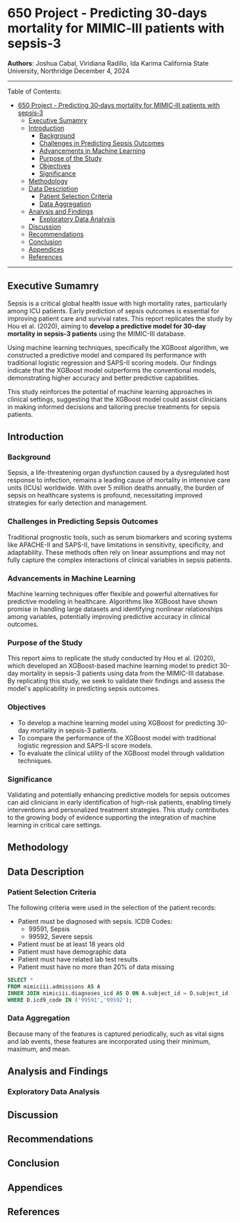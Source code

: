 # 650 Project - Predicting 30‑days mortality for MIMIC‑III patients with sepsis‑3

**Authors**: Joshua Cabal, Viridiana Radillo, Ida Karima
California State University, Northridge
December 4, 2024

---

Table of Contents:
- [650 Project - Predicting 30‑days mortality for MIMIC‑III patients with sepsis‑3](#650-project---predicting-30days-mortality-for-mimiciii-patients-with-sepsis3)
  - [Executive Sumamry](#executive-sumamry)
  - [Introduction](#introduction)
    - [Background](#background)
    - [Challenges in Predicting Sepsis Outcomes](#challenges-in-predicting-sepsis-outcomes)
    - [Advancements in Machine Learning](#advancements-in-machine-learning)
    - [Purpose of the Study](#purpose-of-the-study)
    - [Objectives](#objectives)
    - [Significance](#significance)
  - [Methodology](#methodology)
  - [Data Description](#data-description)
    - [Patient Selection Criteria](#patient-selection-criteria)
    - [Data Aggregation](#data-aggregation)
  - [Analysis and Findings](#analysis-and-findings)
    - [Exploratory Data Analysis](#exploratory-data-analysis)
  - [Discussion](#discussion)
  - [Recommendations](#recommendations)
  - [Conclusion](#conclusion)
  - [Appendices](#appendices)
  - [References](#references)

---

## Executive Sumamry

Sepsis is a critical global health issue with high mortality rates, particularly among ICU patients. Early prediction of sepsis outcomes is essential for improving patient care and survival rates. This report replicates the study by Hou et al. (2020), aiming to **develop a predictive model for 30-day mortality in sepsis-3 patients** using the MIMIC-III database.

Using machine learning techniques, specifically the XGBoost algorithm, we constructed a predictive model and compared its performance with traditional logistic regression and SAPS-II scoring models. Our findings indicate that the XGBoost model outperforms the conventional models, demonstrating higher accuracy and better predictive capabilities.

This study reinforces the potential of machine learning approaches in clinical settings, suggesting that the XGBoost model could assist clinicians in making informed decisions and tailoring precise treatments for sepsis patients.

## Introduction

### Background

Sepsis, a life-threatening organ dysfunction caused by a dysregulated host response to infection, remains a leading cause of mortality in intensive care units (ICUs) worldwide. With over 5 million deaths annually, the burden of sepsis on healthcare systems is profound, necessitating improved strategies for early detection and management.

### Challenges in Predicting Sepsis Outcomes

Traditional prognostic tools, such as serum biomarkers and scoring systems like APACHE-II and SAPS-II, have limitations in sensitivity, specificity, and adaptability. These methods often rely on linear assumptions and may not fully capture the complex interactions of clinical variables in sepsis patients.

### Advancements in Machine Learning

Machine learning techniques offer flexible and powerful alternatives for predictive modeling in healthcare. Algorithms like XGBoost have shown promise in handling large datasets and identifying nonlinear relationships among variables, potentially improving predictive accuracy in clinical outcomes.

### Purpose of the Study

This report aims to replicate the study conducted by Hou et al. (2020), which developed an XGBoost-based machine learning model to predict 30-day mortality in sepsis-3 patients using data from the MIMIC-III database. By replicating this study, we seek to validate their findings and assess the model's applicability in predicting sepsis outcomes.

### Objectives

- To develop a machine learning model using XGBoost for predicting 30-day mortality in sepsis-3 patients.
- To compare the performance of the XGBoost model with traditional logistic regression and SAPS-II score models.
- To evaluate the clinical utility of the XGBoost model through validation techniques.

### Significance

Validating and potentially enhancing predictive models for sepsis outcomes can aid clinicians in early identification of high-risk patients, enabling timely interventions and personalized treatment strategies. This study contributes to the growing body of evidence supporting the integration of machine learning in critical care settings.

## Methodology

## Data Description

### Patient Selection Criteria

The following criteria were used in the selection of the patient records:

- Patient must be diagnosed with sepsis. ICD9 Codes:
    - 99591, Sepsis
    - 99592, Severe sepsis
- Patient must be at least 18 years old
- Patient must have demographic data
- Patient must have related lab test results
- Patient must have no more than 20% of data missing

```SQL
SELECT * 
FROM mimiciii.admissions AS A
INNER JOIN mimiciii.diagnoses_icd AS D ON A.subject_id = D.subject_id
WHERE D.icd9_code IN ('99591','99592');
```

### Data Aggregation

Because many of the features is captured periodically, such as vital signs and lab events, these features are incorporated using their minimum, maximum, and mean.

## Analysis and Findings

### Exploratory Data Analysis

## Discussion

## Recommendations

## Conclusion

## Appendices

## References

